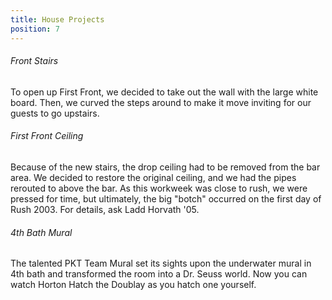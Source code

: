 ```yaml
---
title: House Projects
position: 7
---
```

###### Front Stairs

To open up First Front, we decided to take out the wall with the large white board. Then, we curved the steps around to make it move inviting for our guests to go upstairs.

###### First Front Ceiling

Because of the new stairs, the drop ceiling had to be removed from the bar area. We decided to restore the original ceiling, and we had the pipes rerouted to above the bar. As this workweek was close to rush, we were pressed for time, but ultimately, the big "botch" occurred on the first day of Rush 2003\. For details, ask Ladd Horvath '05.

###### 4th Bath Mural

The talented PKT Team Mural set its sights upon the underwater mural in 4th bath and transformed the room into a Dr. Seuss world. Now you can watch Horton Hatch the Doublay as you hatch one yourself.
